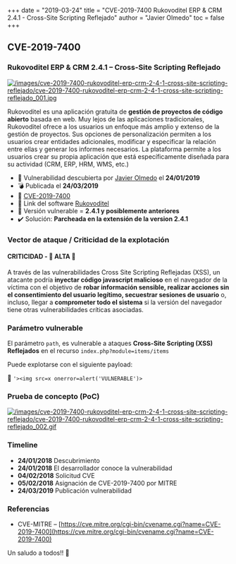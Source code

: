 +++
date = "2019-03-24"
title = "CVE-2019-7400 Rukovoditel ERP & CRM 2.4.1 - Cross-Site Scripting Reflejado"
author = "Javier Olmedo"
toc = false
+++

## CVE-2019-7400

### Rukovoditel ERP & CRM 2.4.1 – Cross-Site Scripting Reflejado

[![/images/cve-2019-7400-rukovoditel-erp-crm-2-4-1-cross-site-scripting-reflejado/cve-2019-7400-rukovoditel-erp-crm-2-4-1-cross-site-scripting-reflejado_001.jpg](/images/cve-2019-7400-rukovoditel-erp-crm-2-4-1-cross-site-scripting-reflejado/cve-2019-7400-rukovoditel-erp-crm-2-4-1-cross-site-scripting-reflejado_001.jpg)](/images/cve-2019-7400-rukovoditel-erp-crm-2-4-1-cross-site-scripting-reflejado/cve-2019-7400-rukovoditel-erp-crm-2-4-1-cross-site-scripting-reflejado_001.jpg)

Rukovoditel es una aplicación gratuita de **gestión de proyectos de código abierto** basada en web. Muy lejos de las aplicaciones tradicionales, Rukovoditel ofrece a los usuarios un enfoque más amplio y extenso de la gestión de proyectos. Sus opciones de personalización permiten a los usuarios crear entidades adicionales, modificar y especificar la relación entre ellas y generar los informes necesarios. La plataforma permite a los usuarios crear su propia aplicación que está específicamente diseñada para su actividad (CRM, ERP, HRM, WMS, etc.)

- 📅 Vulnerabilidad descubierta por [Javier Olmedo](https://twitter.com/JJavierOlmedo) el **24/01/2019**
- 💣 Publicada el **24/03/2019**
- 🐛 [CVE-2019-7400](https://cve.mitre.org/cgi-bin/cvename.cgi?name=CVE-2019-7400)
- 🔗 Link del software [Rukovoditel](https://sourceforge.net/projects/rukovoditel/files/latest/download)
- 🐞 Versión vulnerable = **2.4.1 y posiblemente anteriores**
- ✔️ Solución: **Parcheada en la extensión de la version 2.4.1**

### Vector de ataque / Criticidad de la explotación

#### CRITICIDAD - 🔴 ALTA 🔴

A través de las vulnerabilidades Cross Site Scripting Reflejadas (XSS), un atacante podría **inyectar código javascript malicioso** en el navegador de la víctima con el objetivo de **robar información sensible, realizar acciones sin el consentimiento del usuario legítimo, secuestrar sesiones de usuario** o, incluso, llegar a **comprometer todo el sistema** si la versión del navegador tiene otras vulnerabilidades críticas asociadas.

### Parámetro vulnerable

El parámetro `path`, es vulnerable a ataques **Cross-Site Scripting (XSS) Reflejados** en el recurso `index.php?module=items/items`

Puede explotarse con el siguiente payload:

💉 `'><img src=x onerror=alert('VULNERABLE')>`

### Prueba de concepto (PoC)

[![/images/cve-2019-7400-rukovoditel-erp-crm-2-4-1-cross-site-scripting-reflejado/cve-2019-7400-rukovoditel-erp-crm-2-4-1-cross-site-scripting-reflejado_002.gif](/images/cve-2019-7400-rukovoditel-erp-crm-2-4-1-cross-site-scripting-reflejado/cve-2019-7400-rukovoditel-erp-crm-2-4-1-cross-site-scripting-reflejado_002.gif)](/images/cve-2019-7400-rukovoditel-erp-crm-2-4-1-cross-site-scripting-reflejado/cve-2019-7400-rukovoditel-erp-crm-2-4-1-cross-site-scripting-reflejado_002.gif)

### Timeline

- **24/01/2018** Descubrimiento
- **24/01/2018** El desarrollador conoce la vulnerabilidad
- **04/02/2018** Solicitud CVE
- **05/02/2018** Asignación de CVE-2019-7400 por MITRE
- **24/03/2019** Publicación vulnerabilidad

### Referencias

- CVE-MITRE – [https://cve.mitre.org/cgi-bin/cvename.cgi?name=CVE-2019-7400](https://cve.mitre.org/cgi-bin/cvename.cgi?name=CVE-2019-7400)

Un saludo a todos!! 👋